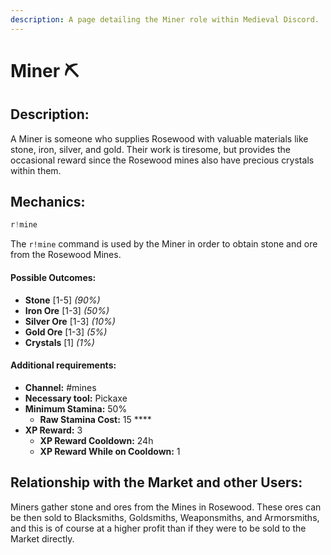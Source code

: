 ```yaml
---
description: A page detailing the Miner role within Medieval Discord.
---
```


# Miner ⛏️

## Description:

A Miner is someone who supplies Rosewood with valuable materials like stone, iron, silver, and gold. Their work is tiresome, but provides the occasional reward since the Rosewood mines also have precious crystals within them.

## Mechanics:

```javascript
r!mine
```

The `r!mine` command is used by the Miner in order to obtain stone and ore from the Rosewood Mines. 

#### Possible Outcomes:

* **Stone** \[1-5\] _\(90%\)_
* **Iron Ore** \[1-3\] _\(50%\)_
* **Silver Ore** \[1-3\] _\(10%\)_
* **Gold Ore** \[1-3\]  _\(5%\)_
* **Crystals** \[1\] _\(1%\)_

#### Additional requirements:

* **Channel:** \#mines
* **Necessary tool:** Pickaxe
* **Minimum Stamina:** 50%
  * **Raw Stamina Cost:** 15 ****
* **XP Reward:** 3
  * **XP Reward Cooldown:** 24h
  * **XP Reward While on Cooldown:** 1

## Relationship with the Market and other Users:

Miners gather stone and ores from the Mines in Rosewood. These ores can be then sold to Blacksmiths, Goldsmiths, Weaponsmiths, and Armorsmiths, and this is of course at a higher profit than if they were to be sold to the Market directly.

